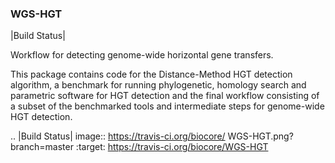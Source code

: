 ### WGS-HGT

|Build Status|

Workflow for detecting genome-wide horizontal gene transfers.

This package contains code for the Distance-Method HGT detection algorithm,
a benchmark for running phylogenetic, homology search and parametric software
for HGT detection and the final workflow consisting of a subset of the
benchmarked tools and intermediate steps for genome-wide HGT detection.

.. |Build Status| image:: https://travis-ci.org/biocore/ WGS-HGT.png?branch=master
   :target: https://travis-ci.org/biocore/WGS-HGT